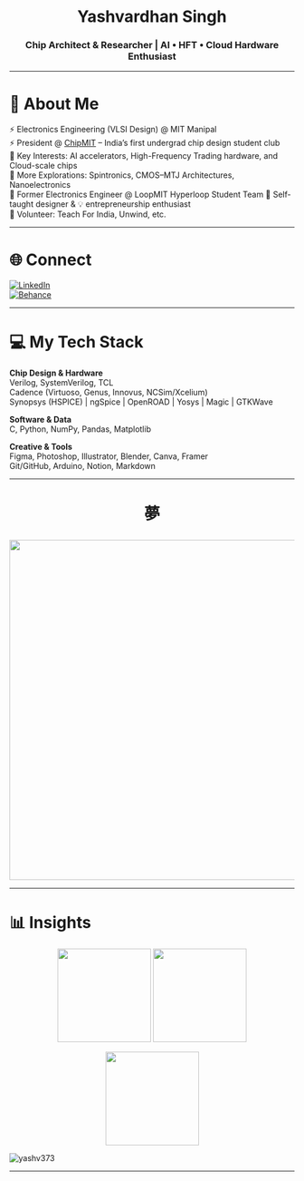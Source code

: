 <h1 align="center">Yashvardhan Singh </h1>
<h3 align="center">Chip Architect & Researcher | AI • HFT • Cloud Hardware Enthusiast</h3>

---

# 💫 About Me  
⚡ Electronics Engineering (VLSI Design) @ MIT Manipal  
⚡ President @ [ChipMIT](https://chipmit.in) – India’s first undergrad chip design student club  
🔧 Key Interests: AI accelerators, High-Frequency Trading hardware, and Cloud-scale chips  
🔬 More Explorations: Spintronics, CMOS–MTJ Architectures, Nanoelectronics  
🚄 Former Electronics Engineer @ LoopMIT Hyperloop Student Team
🎨 Self-taught designer & 💡 entrepreneurship enthusiast  
🌱 Volunteer: Teach For India, Unwind, etc.  

---

# 🌐 Connect  
[![LinkedIn](https://img.shields.io/badge/LinkedIn-%230077B5.svg?logo=linkedin&logoColor=white)](https://linkedin.com/in/yvs373)  
[![Behance](https://img.shields.io/badge/Behance-1769ff?logo=behance&logoColor=white)](https://behance.net/zmagnus)  

---

# 💻 My Tech Stack  
**Chip Design & Hardware**  
Verilog, SystemVerilog, TCL  
Cadence (Virtuoso, Genus, Innovus, NCSim/Xcelium)  
Synopsys (HSPICE) | ngSpice | OpenROAD | Yosys | Magic | GTKWave  

**Software & Data**  
C, Python, NumPy, Pandas, Matplotlib  

**Creative & Tools**  
Figma, Photoshop, Illustrator, Blender, Canva, Framer  
Git/GitHub, Arduino, Notion, Markdown  

---
# <p align="center"> 夢 </p>
<p align="center">
  <img src="https://github.com/user-attachments/assets/2d4bb421-1bd8-48c9-97b2-fe5bc82c6a7a" width="600">
</p>

---

# 📊 Insights  
<p align="center">
  <img src="https://github-readme-stats.vercel.app/api?username=yashv373&show_icons=true&theme=radical&hide_border=true" height="165">
  <img src="https://github-readme-stats.vercel.app/api/top-langs/?username=yashv373&layout=compact&theme=radical&hide_border=true" height="165">
</p>

<p align="center">
  <img src="https://github-readme-streak-stats.herokuapp.com/?user=yashv373&theme=radical&hide_border=true" height="165">
</p>

<p align="left"> <img src="https://komarev.com/ghpvc/?username=yashv373&label=Profile%20views&color=0e75b6&style=flat" alt="yashv373" /> </p>

---
